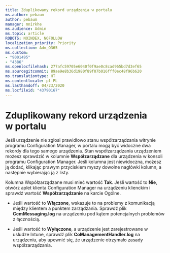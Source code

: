 ```yaml
---
title: Zduplikowany rekord urządzenia w portalu
ms.author: pebaum
author: pebaum
manager: mnirkhe
ms.audience: Admin
ms.topic: article
ROBOTS: NOINDEX, NOFOLLOW
localization_priority: Priority
ms.collection: Adm_O365
ms.custom:
- "9001495"
- "4386"
ms.openlocfilehash: 277afc59705e6040f0f9ae0c8cad965bd7d3ef65
ms.sourcegitcommit: 89ae9e8b36d1980f89f07b016fff0ec48f96b620
ms.translationtype: HT
ms.contentlocale: pl-PL
ms.lasthandoff: 04/23/2020
ms.locfileid: "43790167"
---
```

# <a name="duplicate-device-record-in-the-portal"></a>Zduplikowany rekord urządzenia w portalu

Jeśli urządzenie nie zgłosi prawidłowo stanu współzarządzania witrynie programu Configuration Manager, w portalu mogą być widoczne dwa rekordy dla tego samego urządzenia. Stan współzarządzania urządzeniem możesz sprawdzić w kolumnie **Współzarządzane** dla urządzenia w konsoli programu Configuration Manager. Jeśli kolumna jest niewidoczna, możesz ją dodać, klikając prawym przyciskiem myszy dowolne nagłówki kolumn, a następnie wybierając ją z listy.

Kolumna Współzarządzane musi mieć wartość **Tak**. Jeśli wartość to **Nie**, otwórz aplet klienta Configuration Manager na urządzeniu klienckim i sprawdź wartość **Współzarządzanie** na karcie Ogólne.

- Jeśli wartość to **Włączone**, wskazuje to na problemy z komunikacją między klientem a punktem zarządzania. Sprawdź plik **CcmMessaging.log** na urządzeniu pod kątem potencjalnych problemów z łącznością.

- Jeśli wartość to **Wyłączone**, a urządzenie jest zarejestrowane w usłudze Intune, sprawdź plik **CoManagementHandler.log** na urządzeniu, aby upewnić się, że urządzenie otrzymało zasady współzarządzania.
